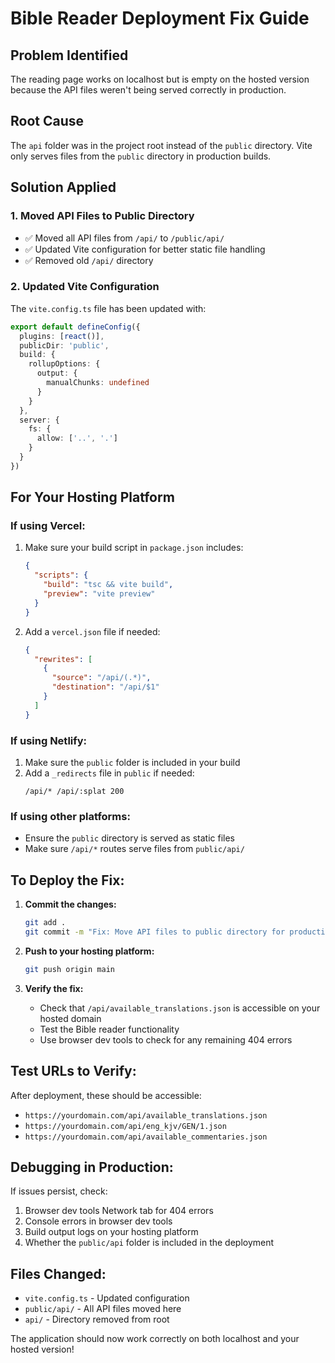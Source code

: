 # Bible Reader Deployment Fix Guide

## Problem Identified
The reading page works on localhost but is empty on the hosted version because the API files weren't being served correctly in production.

## Root Cause
The `api` folder was in the project root instead of the `public` directory. Vite only serves files from the `public` directory in production builds.

## Solution Applied

### 1. Moved API Files to Public Directory
- ✅ Moved all API files from `/api/` to `/public/api/`
- ✅ Updated Vite configuration for better static file handling
- ✅ Removed old `/api/` directory

### 2. Updated Vite Configuration
The `vite.config.ts` file has been updated with:
```typescript
export default defineConfig({
  plugins: [react()],
  publicDir: 'public',
  build: {
    rollupOptions: {
      output: {
        manualChunks: undefined
      }
    }
  },
  server: {
    fs: {
      allow: ['..', '.']
    }
  }
})
```

## For Your Hosting Platform

### If using Vercel:
1. Make sure your build script in `package.json` includes:
   ```json
   {
     "scripts": {
       "build": "tsc && vite build",
       "preview": "vite preview"
     }
   }
   ```

2. Add a `vercel.json` file if needed:
   ```json
   {
     "rewrites": [
       {
         "source": "/api/(.*)",
         "destination": "/api/$1"
       }
     ]
   }
   ```

### If using Netlify:
1. Make sure the `public` folder is included in your build
2. Add a `_redirects` file in `public` if needed:
   ```
   /api/* /api/:splat 200
   ```

### If using other platforms:
- Ensure the `public` directory is served as static files
- Make sure `/api/*` routes serve files from `public/api/`

## To Deploy the Fix:

1. **Commit the changes:**
   ```bash
   git add .
   git commit -m "Fix: Move API files to public directory for production deployment"
   ```

2. **Push to your hosting platform:**
   ```bash
   git push origin main
   ```

3. **Verify the fix:**
   - Check that `/api/available_translations.json` is accessible on your hosted domain
   - Test the Bible reader functionality
   - Use browser dev tools to check for any remaining 404 errors

## Test URLs to Verify:
After deployment, these should be accessible:
- `https://yourdomain.com/api/available_translations.json`
- `https://yourdomain.com/api/eng_kjv/GEN/1.json`
- `https://yourdomain.com/api/available_commentaries.json`

## Debugging in Production:
If issues persist, check:
1. Browser dev tools Network tab for 404 errors
2. Console errors in browser dev tools
3. Build output logs on your hosting platform
4. Whether the `public/api` folder is included in the deployment

## Files Changed:
- `vite.config.ts` - Updated configuration
- `public/api/` - All API files moved here
- `api/` - Directory removed from root

The application should now work correctly on both localhost and your hosted version!
